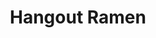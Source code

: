---
layout: place
title: "Hangout Ramen"
permalink: /louisiana/new-orleans/hangout-ramen.html
stateAbbr: LA
stateName: Louisiana
cityName: New Orleans
seo:
  name: "Hangout Ramen"
  type: Restaurant
  links: null
description: "Looking for sushi in New Orleans, Louisiana? Check out Hangout Ramen for a delightful Japanese dining experience. Enjoy a variety of sushi and other dishes i..."
place_id: ChIJDdxuPo2lIIYRxa9CAlyuUvE
photos:
  - name: >-
      places/ChIJDdxuPo2lIIYRxa9CAlyuUvE/photos/AeeoHcJgiTytq7E_YNnk6rSP-fCy016qXYHbxc5BlcfXynJdEsVFu3fNYE33JWlXJmTm0BYl5LhswhFuAD2AjhdJMH4r27i0Wt6qXE7d2leH_XkRDUD3K_e1vHckUTMPUlq4hOTYbW9k1k6YyGmttwcYnwollGACJhmm0Mqnt_ZlPBpnZzAxSz4dGBh0sL2KotnN4XFJHYc14blABVp69kZSI5GqCgnMuU4LVlnpQY0ePbBzab86Rx1tkowQoRkFSDvm3-KbM06iU7zL_0uAc-87S8AaeGGIGk8729UQJST6tbkcbRbI-CCgo6ggabQFtEfftowSUsAZvCIyq5n7ILmdGjHgtP_4BbUVc_W004VEehR28tdWYdfzsnoZuMcOXDf02uFuMLoFck0wJAr53bjs4tsIKg7VHRKKBtPwVngyyE74oWcF
    widthPx: 4032
    heightPx: 2268
    authorAttributions:
      - displayName: Tania García
        uri: https://maps.google.com/maps/contrib/112654484939596205301
        photoUri: >-
          https://lh3.googleusercontent.com/a-/ALV-UjXPshPk8JnFi5fih9iW43m-OrOjcdTabceqc9n9ZqJSgCVAhKTenA=s100-p-k-no-mo
    flagContentUri: >-
      https://www.google.com/local/imagery/report/?cb_client=maps_api_places.places_api&image_key=!1e10!2sCIHM0ogKEICAgIDL2urGlQE&hl=en-US
    googleMapsUri: >-
      https://www.google.com/maps/place//data=!3m4!1e2!3m2!1sCIHM0ogKEICAgIDL2urGlQE!2e10!4m2!3m1!1s0x8620a58d3e6edc0d:0xf152ae5c0242afc5
  - name: >-
      places/ChIJDdxuPo2lIIYRxa9CAlyuUvE/photos/AeeoHcLQcuQfMBvkknVntxRsoyMTbIA7x-iAVLEXBZBm6PxRzzE_NmhlIsLPSi3KWSiuvlhyGbt7GTKDZkMxO37-3Uwb58EVE0f7vVvVRZwzWBve02aYJEnygsSyN53ZGi9hFU5z1dCoumDT5oQRkRQXYOz3ECRzR6EYEJWqtyP3YXgpDCc-211BrzUlIfCK5BBLde9P9oZDQbmjme3ZeLs6rigTVaEZT_lU9bPTNuc73Cx1rdQP8D67cyj3rOErdh51_ex2vk-V9WTkO7TfkO46fbBp-cYvgGnR9c5GpghX6X8tPUgA3xV1oj2OsIXxa-3HUxg-4cdJXRlTTjFCH9QvF3GXna0VnOtkfmXHUje35Smmw59NONtEi3d4FGCzsQeRCNTj1I79JjGsBe25wzqM20-IFeD98G0fKR8sG_51aHY
    widthPx: 1720
    heightPx: 1291
    authorAttributions:
      - displayName: Dominic Bannister
        uri: https://maps.google.com/maps/contrib/107097274128234163985
        photoUri: >-
          https://lh3.googleusercontent.com/a-/ALV-UjURw4PYOiqe8LnzFzjITwpt8rTpROpDzMcHnUJ-UVc1gn7Jhqyx=s100-p-k-no-mo
    flagContentUri: >-
      https://www.google.com/local/imagery/report/?cb_client=maps_api_places.places_api&image_key=!1e10!2sCIHM0ogKEICAgMDgnaK0TQ&hl=en-US
    googleMapsUri: >-
      https://www.google.com/maps/place//data=!3m4!1e2!3m2!1sCIHM0ogKEICAgMDgnaK0TQ!2e10!4m2!3m1!1s0x8620a58d3e6edc0d:0xf152ae5c0242afc5
  - name: >-
      places/ChIJDdxuPo2lIIYRxa9CAlyuUvE/photos/AeeoHcJm4jttSQJ8WnC2F7RwsJPLv1ds3xlHCqQdiNRl1MOja5ObOF9WF7Tpfg4RtRjYjk2oYeYeueXAkzU15IPIudqTLYZPlAyUCfaiB5ijCPRKxktyCGUzz0dW9JIoHWFKVXAKnjtnZqASknnf2eFyvy54Py6NXX0g-XAWsY6j9pgAoI3PAwzbgRGbrGUo1fAccvSwRlX_KgdI_BvHlwyLMWWCUrGYwpUeC4Se2S6z6bCVJRNbviuwKOYg6Cqgolqr7ntsNd1YpYlHlpe9lfnQL0uF-o0gHy8TSQ1CGu0Vua6fo4lK7ZLr2KQFKr5vUJw5wGm7-c-goaYnew7ImLB8j1maf0FTYoWS35E6jwt_XwZbJhwXdSfLvVGiUYCoWxILSMNjtCA9A8vPFZHVOyydzKQtkl1NdJH9z4VxLce1tlOACOEu
    widthPx: 3024
    heightPx: 4032
    authorAttributions:
      - displayName: Vivian Bedoya
        uri: https://maps.google.com/maps/contrib/113571177416676014712
        photoUri: >-
          https://lh3.googleusercontent.com/a/ACg8ocLkLtMUWwGXiDniCA7lkdr5gz2tf4kMEPfIDoPLH9SBYCSPVw=s100-p-k-no-mo
    flagContentUri: >-
      https://www.google.com/local/imagery/report/?cb_client=maps_api_places.places_api&image_key=!1e10!2sCIHM0ogKEICAgMDQ5LG03wE&hl=en-US
    googleMapsUri: >-
      https://www.google.com/maps/place//data=!3m4!1e2!3m2!1sCIHM0ogKEICAgMDQ5LG03wE!2e10!4m2!3m1!1s0x8620a58d3e6edc0d:0xf152ae5c0242afc5
  - name: >-
      places/ChIJDdxuPo2lIIYRxa9CAlyuUvE/photos/AeeoHcL7TT8kYSZGbQhjU2nQER7QGfPflpFlCjMLiy9TpIy0iVtd_LGrgZHBnTykpfecAE7Bt1-PjZWtNtmACLll-SruUYJMzpR1dL5umuNwnQ0YDNMIaotUsC2mhNjVQdNMo0p1JJjdhzzBZoVQBzqfni29zwbos2_Pxse2ODEnx1sWHLeq97QYRZbWYqNkgd2Z_eSiuNAWDnh128V4ydXbhTMk53ZMTGJD5S6fi_C_dBQxVMXLXWgAV6cU8faWS47HdlmLzEfaIC-mPK-wxsXxcRr09OfrqvvsLxhoVAQxnz_F_B-DH0VjTCBgAnG_15jZvL7BrL2bsslcnmWCdz8Lka6xjSdeb1QnMqc2nyOVg73r3vNfN_RxLIW-qvMW4adz6tMQJ6ZGjS7QZ6wHICUXhzXeET1FXCqMrH9-3HUhC_q6mOsZ
    widthPx: 3568
    heightPx: 1568
    authorAttributions:
      - displayName: Ranch Catahoula
        uri: https://maps.google.com/maps/contrib/111458654584295435606
        photoUri: >-
          https://lh3.googleusercontent.com/a/ACg8ocJo5lhRSIOT2ZtinzP-mwHH8hNABIeNMmYp8vkdq_6koY9R9A=s100-p-k-no-mo
    flagContentUri: >-
      https://www.google.com/local/imagery/report/?cb_client=maps_api_places.places_api&image_key=!1e10!2sCIHM0ogKEICAgICW4LbqqgE&hl=en-US
    googleMapsUri: >-
      https://www.google.com/maps/place//data=!3m4!1e2!3m2!1sCIHM0ogKEICAgICW4LbqqgE!2e10!4m2!3m1!1s0x8620a58d3e6edc0d:0xf152ae5c0242afc5
  - name: >-
      places/ChIJDdxuPo2lIIYRxa9CAlyuUvE/photos/AeeoHcJVcUknCR1HjOZ6VKKidbN2-Qu658P02EmPv4hbGU6J4uhrpgYzO56zOyqI9NHDjOOJBzxk6CipjjSmKkB8M6ybOzvEIqCNlJohsm-gCdvTNDxMG_yO-jIBjfwft33dTSjghdSGgV9ZuptmPtgBmfWAi9wGqSgFITNoi8d8dxIulhchGoznV_xahs3dwGcrkrUiv3cNoS_pPF8L0c22VxZ3S1bmRsLSafltG8uCjSPz32m7Nr5coxff3d4bcajL5KVHV0jicPyxo2zhaVfXmEa3LIK292fmRGGf5W0E8EtxLz6gDiKvWBHDz-A1qcZ0lyCQohR-pUdfLXDfEw5maZUpYm5P4xK9GTq1iLNxSwqVoJzVK8m3Tcyg6TyVoCBUHv1ZSaUxKjpINbXCQ3lYI_FxuSR48OwgDD1OJpu1bkkgDm4
    widthPx: 4032
    heightPx: 3024
    authorAttributions:
      - displayName: Josh Hardy
        uri: https://maps.google.com/maps/contrib/110383775424846434077
        photoUri: >-
          https://lh3.googleusercontent.com/a-/ALV-UjUFTY2U1by_MW5j8jokfv77rBNBFaDeZVKH-7-VsF57cX9OexElqg=s100-p-k-no-mo
    flagContentUri: >-
      https://www.google.com/local/imagery/report/?cb_client=maps_api_places.places_api&image_key=!1e10!2sCIHM0ogKEICAgIC78sLouwE&hl=en-US
    googleMapsUri: >-
      https://www.google.com/maps/place//data=!3m4!1e2!3m2!1sCIHM0ogKEICAgIC78sLouwE!2e10!4m2!3m1!1s0x8620a58d3e6edc0d:0xf152ae5c0242afc5
  - name: >-
      places/ChIJDdxuPo2lIIYRxa9CAlyuUvE/photos/AeeoHcKAmqMIwhB5TUgENjpEyM5D7em21a1E-hv1ie8sKA6HMqAt7h3r50Bs_qzC9V-1hGpOOOreLd3awzk0VKJ2NR-sW-rludhe9i-aNm2alhXTaCegQ3e3KD2JfyDyr6t_gFdbB1pdK9O8OL-aXNi1Kxn1UMVFFPNXA3CPneiXq3j5IgRSejuWt8Zvcl9P02ewzTfQDyCATBKMk5FoV77tBsNsvnPWPn7scxJVHTB-adMiAhQJYVygJXHtHW50zh6CYca7coV5C-l8G5uS8kRFwZS7Jovv9iF5Zf4BgAvVhT5T1D3kqZBiDhP8Ll-JiVcGvM1MFrY6FqcBvcKrPbajJyw_NAoPIQvFWdBrf2gpgHPz2toStXYMDBFaaNhtuR2MkME5wjPk2s70ZxokTbdCCrYeDrKP_zft_nfRFNROhzG4_Swj
    widthPx: 1478
    heightPx: 1108
    authorAttributions:
      - displayName: Paweena Chutipanyaboot
        uri: https://maps.google.com/maps/contrib/101916679623368352725
        photoUri: >-
          https://lh3.googleusercontent.com/a/ACg8ocKWe_2dmp0t-uSqagljYLyLp664_eyvWPUk2Zc27JWR_-lWEg=s100-p-k-no-mo
    flagContentUri: >-
      https://www.google.com/local/imagery/report/?cb_client=maps_api_places.places_api&image_key=!1e10!2sCIHM0ogKEICAgID2zaP0yAE&hl=en-US
    googleMapsUri: >-
      https://www.google.com/maps/place//data=!3m4!1e2!3m2!1sCIHM0ogKEICAgID2zaP0yAE!2e10!4m2!3m1!1s0x8620a58d3e6edc0d:0xf152ae5c0242afc5
  - name: >-
      places/ChIJDdxuPo2lIIYRxa9CAlyuUvE/photos/AeeoHcJD-_3lu_CR7sTy8MJYuq4fIQnF7x2Zb2-p39mqoLtEg3vp_IlXkMNguuDvsJp9sreeyiv-mXA8wQgsOKXD6XpkRgRUpM7sPzr-KXIFnEsRQkTeYwh4llo0R8l8vqgwj1GHJc2JQNtC7uDriMCmEz4XzxstjpHj8XAMtfprMZL499haEZATmEWQjXmkp6PinjylzlE311oO51FxJnHcQ38AEX6lyro0_TP_-8VlxowiOtbKf0WZIKtwyk4H7D7yvQafWK9DQv2Bdqgq9n34iignGPxW1-POozcxmfC30fVhLwTFthEybAjmvG1C_Wjsua9-Yo-DHJKoFxctgDJtPJpipx4MM88DrRvq7Eul-Rrg_Uebz3sXX8sJ1_kkWiq95WFnC-NMX0IJ5VWfKQrMS4iRPn1olOTxE16nUaVnD-V9HA
    widthPx: 3024
    heightPx: 4032
    authorAttributions:
      - displayName: Vivian Bedoya
        uri: https://maps.google.com/maps/contrib/113571177416676014712
        photoUri: >-
          https://lh3.googleusercontent.com/a/ACg8ocLkLtMUWwGXiDniCA7lkdr5gz2tf4kMEPfIDoPLH9SBYCSPVw=s100-p-k-no-mo
    flagContentUri: >-
      https://www.google.com/local/imagery/report/?cb_client=maps_api_places.places_api&image_key=!1e10!2sCIHM0ogKEICAgMDQ5LG0fw&hl=en-US
    googleMapsUri: >-
      https://www.google.com/maps/place//data=!3m4!1e2!3m2!1sCIHM0ogKEICAgMDQ5LG0fw!2e10!4m2!3m1!1s0x8620a58d3e6edc0d:0xf152ae5c0242afc5
  - name: >-
      places/ChIJDdxuPo2lIIYRxa9CAlyuUvE/photos/AeeoHcInjmLGaL282k1bJnvpCOvOivpkiHz69TTIoO0-ozUEe5xh550-BFVDye46ZrabMNdjP6QcrSeH0390crYA5LzG_2mB6PiV5z1Rks3d3KbRVEWe2m4AbC4UirKUXYGuFqXWy3rU2fXCIeh01RzPdcNW54C-jWFwfCYMMCCK61s5hucYOOH4edsys_r5h0c1hYRsriJeZ8HB1bSjJjDLHs_Xazr_-ZY5SZzyRXMrqi9bsJUXG2Kfh5UWpOIwK_4dvlKvGkSN0pn6vw4gODtOJ8Cd0gGd1EmegIXpOFTIUXrYxJFeaNzDXqYnY7T6WXETPNuPBdWyVh8xE2x4MDd8yz1hlQk6MjUimdb5mYVdoE1cTlUpOUDET073Gdu9OUdC9fuzPhxuV8CWzWc8J7aPs4qX0LXPG3Xj7y9L7kPqD5-RP98b
    widthPx: 4032
    heightPx: 2268
    authorAttributions:
      - displayName: Thomas Krajewski
        uri: https://maps.google.com/maps/contrib/113186245079904787173
        photoUri: >-
          https://lh3.googleusercontent.com/a-/ALV-UjW53OgoWYXxlej-s0CLYxj60Avqmd9L7RZ-sBWnnRlU-n1NTaQxMw=s100-p-k-no-mo
    flagContentUri: >-
      https://www.google.com/local/imagery/report/?cb_client=maps_api_places.places_api&image_key=!1e10!2sCIHM0ogKEICAgICx-tyTuwE&hl=en-US
    googleMapsUri: >-
      https://www.google.com/maps/place//data=!3m4!1e2!3m2!1sCIHM0ogKEICAgICx-tyTuwE!2e10!4m2!3m1!1s0x8620a58d3e6edc0d:0xf152ae5c0242afc5
  - name: >-
      places/ChIJDdxuPo2lIIYRxa9CAlyuUvE/photos/AeeoHcIiMySfvPbv7_x4Qejwn7kKK9a42x0JXx8u_0eQWh75yoFURBiqLxzNd_IQbSPacU2qk0EfLJxMUoCljC8O26IJb36KQk0faOiYIR2tipGEDDtciom1vzJM3bZQk14TD-zAqAR_6UGVL9OSA9qZS7fsiblqxA5JV_P0gKA1I3iKp0iyrml3TjDHwvZuMj9VAyZPm1EAxJfEYTqedOR3saYJP7X68FzARds00YJMw-WORy9QEjyfWaKhQgwrRa2k_BDJ1p69lewhZA_P822Qp4bFIxcfR8iFBWSyMtcrs2Z3q_bP1y3QfqbMfCc9HbjjoPFyd6Vfr_9y_2ke1FOwd0etGHKW1vKwSi14_Q6z5ZgvQMBsiV7DUX4ZTL5skUBQd64HEsU1sogrDK10jAu917oZ7cy2hFxkm5k_PJJrmLHjw_jb
    widthPx: 3024
    heightPx: 4032
    authorAttributions:
      - displayName: Genesis Green
        uri: https://maps.google.com/maps/contrib/104743083485998961175
        photoUri: >-
          https://lh3.googleusercontent.com/a/ACg8ocIqFUSKjpkwDGTI8Hz8rGrGh-H8eXOjg0jIiffO9Lu0H-FZtpE=s100-p-k-no-mo
    flagContentUri: >-
      https://www.google.com/local/imagery/report/?cb_client=maps_api_places.places_api&image_key=!1e10!2sCIHM0ogKEICAgIClmNOI3wE&hl=en-US
    googleMapsUri: >-
      https://www.google.com/maps/place//data=!3m4!1e2!3m2!1sCIHM0ogKEICAgIClmNOI3wE!2e10!4m2!3m1!1s0x8620a58d3e6edc0d:0xf152ae5c0242afc5
  - name: >-
      places/ChIJDdxuPo2lIIYRxa9CAlyuUvE/photos/AeeoHcIDoRtqA7Ln8n-D2pqjR30FYszA3LxMD5tlmfTJY7KSVifG3quVV0x9VF2KCLnl-aFE-2ZIwf2MMJIWBha-esL8KzpDdz5EbCxZNnDJfSRMm4ZpItkYVuJ7QBJ7O0H1g-TzMel8nA-StGWuGm11HQrd2wUj05j2C5sc3bhwrhkujZmZF0_90tosysTWR1xk4Qzl0WvhmjgHK_tugFcxIyMvpO5fzNYYIqIWu1w0tZUH6EerWO2F-J1Lt2iIqlc9xgvhC0i4r_-ShfKfWM7jtZvlzZ_GfdCyHK_1xPhzgUln-Q8bel1xUP4-ErrSPZOj_LI7QVTNDLx4vVjTxgo840FdwCKuweU8kBSKlT9zMIxyKOzqlxn591u7Fxw9jkJTuUl9SeUXdhSZQe3YJFXCG2xO0Do2qgLsFJFY0485qb-lxA
    widthPx: 4032
    heightPx: 3024
    authorAttributions:
      - displayName: Emily Casanova
        uri: https://maps.google.com/maps/contrib/116276620990995359000
        photoUri: >-
          https://lh3.googleusercontent.com/a-/ALV-UjUJ80_aKXyEbdowJbfCfHPiNMMQFKZ61EHd5ix3IMCnBypWb6NH=s100-p-k-no-mo
    flagContentUri: >-
      https://www.google.com/local/imagery/report/?cb_client=maps_api_places.places_api&image_key=!1e10!2sCIHM0ogKEICAgIDR1_3EUA&hl=en-US
    googleMapsUri: >-
      https://www.google.com/maps/place//data=!3m4!1e2!3m2!1sCIHM0ogKEICAgIDR1_3EUA!2e10!4m2!3m1!1s0x8620a58d3e6edc0d:0xf152ae5c0242afc5
address: 1340 S Carrollton Ave, New Orleans, LA 70118, USA
street: 1340 S Carrollton Ave
city: New Orleans
state: LA
zip: '70118'
country: USA
neighborhood: Leonidas
latitude: '29.948740'
longitude: '-90.128550'
accessibility_options:
  wheelchairAccessibleEntrance: true
  wheelchairAccessibleRestroom: true
  wheelchairAccessibleSeating: true
business_status: OPERATIONAL
name: Hangout Ramen
google_maps_links:
  directionsUri: >-
    https://www.google.com/maps/dir//''/data=!4m7!4m6!1m1!4e2!1m2!1m1!1s0x8620a58d3e6edc0d:0xf152ae5c0242afc5!3e0
  placeUri: https://maps.google.com/?cid=17389152821429055429
  writeAReviewUri: >-
    https://www.google.com/maps/place//data=!4m3!3m2!1s0x8620a58d3e6edc0d:0xf152ae5c0242afc5!12e1
  reviewsUri: >-
    https://www.google.com/maps/place//data=!4m4!3m3!1s0x8620a58d3e6edc0d:0xf152ae5c0242afc5!9m1!1b1
  photosUri: >-
    https://www.google.com/maps/place//data=!4m3!3m2!1s0x8620a58d3e6edc0d:0xf152ae5c0242afc5!10e5
primary_type: Japanese Restaurant
opening_hours:
  regular: null
  current: null
secondary_opening_hours:
  regular:
    weekdayDescriptions: null
    type: null
  current:
    weekdayDescriptions: null
    type: null
phone: null
price_level: null
price_range: null
rating: null
rating_count: 0
website: null
reviews: null
parking_options: null
payment_options: null
allow_dogs: null
curbside_pickup: null
delivery: null
dine_in: null
good_for_children: null
good_for_groups: null
good_for_sports: null
live_music: null
menu_for_children: null
outdoor_seating: null
reservable: null
restroom: null
serves_beer: null
serves_breakfast: null
serves_brunch: null
serves_cocktails: null
serves_coffee: null
serves_dinner: null
serves_dessert: null
serves_lunch: null
serves_vegetarian_food: null
serves_wine: null
takeout: null
summary: null

---